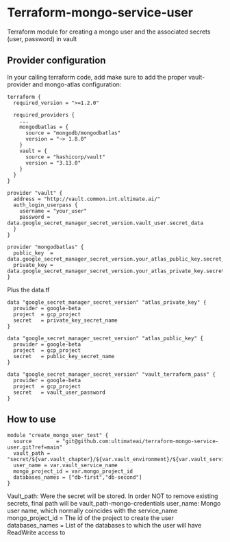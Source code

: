 # Terraform-mongo-service-user

Terraform module for creating a mongo user and the associated secrets (user, password) in vault

## Provider configuration

In your calling terraform code, add make sure to add the proper vault-provider and mongo-atlas configuration: 

```
terraform {
  required_version = ">=1.2.0"

  required_providers {
    ...
    mongodbatlas = {
      source = "mongodb/mongodbatlas"
      version = "~> 1.8.0"
    }
    vault = {
      source = "hashicorp/vault"
      version = "3.13.0"
    }
  }
}

provider "vault" {
  address = "http://vault.common.int.ultimate.ai/"
  auth_login_userpass {
    username = "your_user"
    password = data.google_secret_manager_secret_version.vault_user.secret_data
  }
}

provider "mongodbatlas" {
  public_key  = data.google_secret_manager_secret_version.your_atlas_public_key.secret_data
  private_key = data.google_secret_manager_secret_version.your_atlas_private_key.secret_data
}

```

Plus the data.tf

```
data "google_secret_manager_secret_version" "atlas_private_key" {
  provider = google-beta
  project  = gcp_project
  secret   = private_key_secret_name
}

data "google_secret_manager_secret_version" "atlas_public_key" {
  provider = google-beta
  project  = gcp_project
  secret   = public_key_secret_name
}

data "google_secret_manager_secret_version" "vault_terraform_pass" {
  provider = google-beta
  project  = gcp_project
  secret   = vault_user_password
}
```

## How to use

```
module "create_mongo_user_test" {
  source        = "git@github.com:ultimateai/terraform-mongo-service-user.git?ref=main"
  vault_path = "secret/${var.vault_chapter}/${var.vault_environment}/${var.vault_service_name}"
  user_name = var.vault_service_name
  mongo_project_id = var.mongo_project_id
  databases_names = ["db-first","db-second"]
}
```

Vault_path: Were the secret will be stored. In order NOT to remove existing secrets, final path will be vault_path-mongo-credentials
user_name: Mongo user name, which normally coincides with the service_name
mongo_project_id = The id of the project to create the user
databases_names = List of the databases to which the user will have ReadWrite access to

